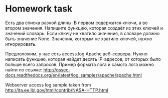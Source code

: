 # Homework task

Есть два списка разной длины. В первом содержатся ключи, а во втором значения. Напишите функцию, которая создаёт из этих ключей и значений словарь. Если ключу не хватило значения, в словаре должно быть значение None. Значения, которым не хватило ключей, нужно игнорировать.  

Предположим, у нас есть access.log Apache веб-сервера. Нужно написать функцию, которая найдет десять IP-адресов, от которых было больше всего запросов. Пример формата лога и самого лога можно найти по ссылке: http://ossec-docs.readthedocs.org/en/latest/log_samples/apache/apache.html

Webserver access log sample taken from http://ita.ee.lbl.gov/html/contrib/NASA-HTTP.html
